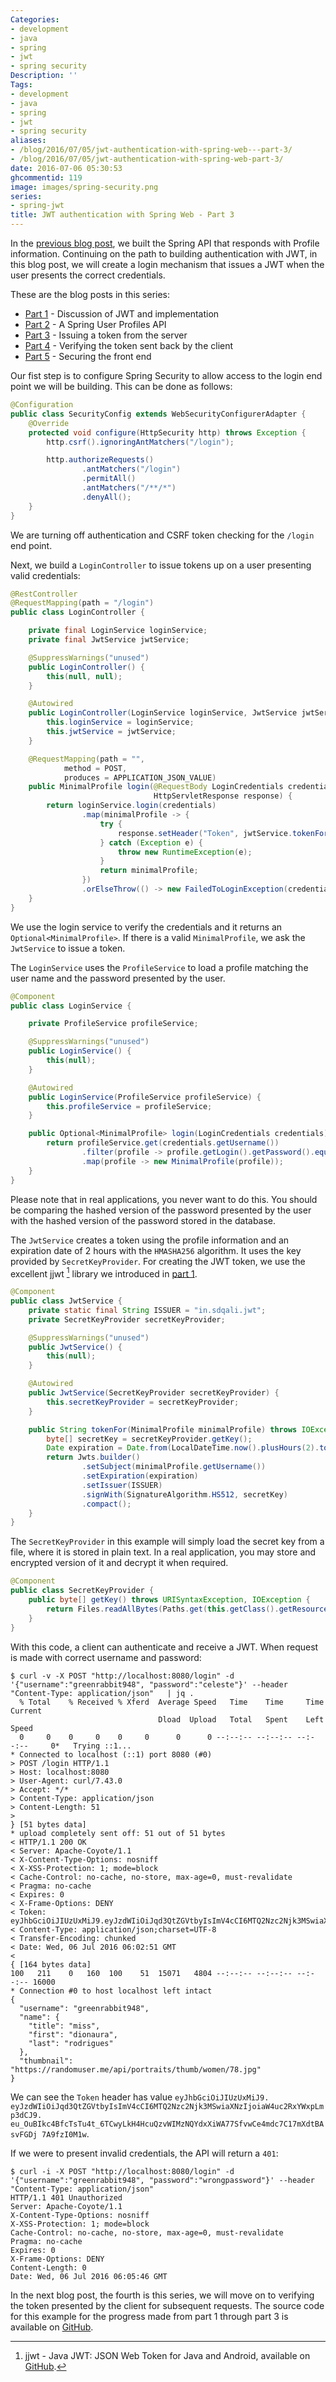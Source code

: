 ```yaml
---
Categories:
- development
- java
- spring
- jwt
- spring security
Description: ''
Tags:
- development
- java
- spring
- jwt
- spring security
aliases:
- /blog/2016/07/05/jwt-authentication-with-spring-web---part-3/
- /blog/2016/07/05/jwt-authentication-with-spring-web-part-3/
date: 2016-07-06 05:30:53
ghcommentid: 119
image: images/spring-security.png
series:
- spring-jwt
title: JWT authentication with Spring Web - Part 3
---
```


In the [previous blog post](/blog/2016/07/03/jwt-authentication-with-spring-web-part-2/), we built the Spring API that responds with Profile information. Continuing on the path to building authentication with JWT, in this blog post, we will create a login mechanism that issues a JWT when the user presents the correct credentials.

<!--more-->
These are the blog posts in this series:

* [Part 1](/blog/2016/07/02/jwt-authentication-with-spring-web-part-1/) - Discussion of JWT and implementation
* [Part 2](/blog/2016/07/03/jwt-authentication-with-spring-web-part-2/) - A Spring User Profiles API
* [Part 3](/blog/2016/07/05/jwt-authentication-with-spring-web-part-3/) - Issuing a token from the server
* [Part 4](/blog/2016/07/07/jwt-authentication-with-spring-web-part-4/) - Verifying the token sent back by the client
* [Part 5](/blog/2016/07/13/jwt-authentication-with-spring-web-part-5/) - Securing the front end

Our fist step is to configure Spring Security to allow access to the login end point we will be building. This can be done as follows:

```java
@Configuration
public class SecurityConfig extends WebSecurityConfigurerAdapter {
    @Override
    protected void configure(HttpSecurity http) throws Exception {
        http.csrf().ignoringAntMatchers("/login");

        http.authorizeRequests()
                .antMatchers("/login")
                .permitAll()
                .antMatchers("/**/*")
                .denyAll();
    }
}
```
We are turning off authentication and CSRF token checking for the `/login` end point.

Next, we build a `LoginController` to issue tokens up on a user presenting valid credentials:

```java
@RestController
@RequestMapping(path = "/login")
public class LoginController {

    private final LoginService loginService;
    private final JwtService jwtService;

    @SuppressWarnings("unused")
    public LoginController() {
        this(null, null);
    }

    @Autowired
    public LoginController(LoginService loginService, JwtService jwtService) {
        this.loginService = loginService;
        this.jwtService = jwtService;
    }

    @RequestMapping(path = "",
            method = POST,
            produces = APPLICATION_JSON_VALUE)
    public MinimalProfile login(@RequestBody LoginCredentials credentials,
                                HttpServletResponse response) {
        return loginService.login(credentials)
                .map(minimalProfile -> {
                    try {
                        response.setHeader("Token", jwtService.tokenFor(minimalProfile));
                    } catch (Exception e) {
                        throw new RuntimeException(e);
                    }
                    return minimalProfile;
                })
                .orElseThrow(() -> new FailedToLoginException(credentials.getUsername()));
    }
}
```

We use the login service to verify the credentials and it returns an `Optional<MinimalProfile>`. If there is a valid `MinimalProfile`, we ask the `JwtService` to issue a token.

The `LoginService` uses the `ProfileService` to load a profile matching the user name and the password presented by the user.

```java
@Component
public class LoginService {

    private ProfileService profileService;

    @SuppressWarnings("unused")
    public LoginService() {
        this(null);
    }

    @Autowired
    public LoginService(ProfileService profileService) {
        this.profileService = profileService;
    }

    public Optional<MinimalProfile> login(LoginCredentials credentials) {
        return profileService.get(credentials.getUsername())
                .filter(profile -> profile.getLogin().getPassword().equals(credentials.getPassword()))
                .map(profile -> new MinimalProfile(profile));
    }
}
```
Please note that in real applications, you never want to do this. You should be comparing the hashed version of the password presented by the user with the hashed version of the password stored in the database.

The `JwtService` creates a token using the profile information and an expiration date of 2 hours with the `HMASHA256` algorithm. It uses the key provided by `SecretKeyProvider`. For creating the JWT token, we use the excellent jjwt [^1] library we introduced in [part 1](/blog/2016/07/02/jwt-authentication-with-spring-web-part-1/).

```java
@Component
public class JwtService {
    private static final String ISSUER = "in.sdqali.jwt";
    private SecretKeyProvider secretKeyProvider;

    @SuppressWarnings("unused")
    public JwtService() {
        this(null);
    }

    @Autowired
    public JwtService(SecretKeyProvider secretKeyProvider) {
        this.secretKeyProvider = secretKeyProvider;
    }

    public String tokenFor(MinimalProfile minimalProfile) throws IOException, URISyntaxException {
        byte[] secretKey = secretKeyProvider.getKey();
        Date expiration = Date.from(LocalDateTime.now().plusHours(2).toInstant(UTC));
        return Jwts.builder()
                .setSubject(minimalProfile.getUsername())
                .setExpiration(expiration)
                .setIssuer(ISSUER)
                .signWith(SignatureAlgorithm.HS512, secretKey)
                .compact();
    }
}
```

The `SecretKeyProvider` in this example will simply load the secret key from a file, where it is stored in plain text. In a real application, you may store and encrypted version of it and decrypt it when required.

```java
@Component
public class SecretKeyProvider {
    public byte[] getKey() throws URISyntaxException, IOException {
        return Files.readAllBytes(Paths.get(this.getClass().getResource("/jwt.key").toURI()));
    }
}
```

With this code, a client can authenticate and receive a JWT. When request is made with correct username and password:

```
$ curl -v -X POST "http://localhost:8080/login" -d '{"username":"greenrabbit948", "password":"celeste"}' --header "Content-Type: application/json"   | jq .
  % Total    % Received % Xferd  Average Speed   Time    Time     Time  Current
                                 Dload  Upload   Total   Spent    Left  Speed
  0     0    0     0    0     0      0      0 --:--:-- --:--:-- --:--:--     0*   Trying ::1...
* Connected to localhost (::1) port 8080 (#0)
> POST /login HTTP/1.1
> Host: localhost:8080
> User-Agent: curl/7.43.0
> Accept: */*
> Content-Type: application/json
> Content-Length: 51
>
} [51 bytes data]
* upload completely sent off: 51 out of 51 bytes
< HTTP/1.1 200 OK
< Server: Apache-Coyote/1.1
< X-Content-Type-Options: nosniff
< X-XSS-Protection: 1; mode=block
< Cache-Control: no-cache, no-store, max-age=0, must-revalidate
< Pragma: no-cache
< Expires: 0
< X-Frame-Options: DENY
< Token: eyJhbGciOiJIUzUxMiJ9.eyJzdWIiOiJqd3QtZGVtbyIsImV4cCI6MTQ2Nzc2Njk3MSwiaXNzIjoiaW4uc2RxYWxpLmp3dCJ9.eu_OuBIkc4BfcTsTu4t_6TCwyLkH4HcuQzvWIMzNQYdxXiWA77SfvwCe4mdc7C17mXdtBAsvFGDj7A9fzI0M1w
< Content-Type: application/json;charset=UTF-8
< Transfer-Encoding: chunked
< Date: Wed, 06 Jul 2016 06:02:51 GMT
<
{ [164 bytes data]
100   211    0   160  100    51  15071   4804 --:--:-- --:--:-- --:--:-- 16000
* Connection #0 to host localhost left intact
{
  "username": "greenrabbit948",
  "name": {
    "title": "miss",
    "first": "dionaura",
    "last": "rodrigues"
  },
  "thumbnail": "https://randomuser.me/api/portraits/thumb/women/78.jpg"
}
```
We can see the `Token` header has value `eyJhbGciOiJIUzUxMiJ9.
eyJzdWIiOiJqd3QtZGVtbyIsImV4cCI6MTQ2Nzc2Njk3MSwiaXNzIjoiaW4uc2RxYWxpLmp3dCJ9.
eu_OuBIkc4BfcTsTu4t_6TCwyLkH4HcuQzvWIMzNQYdxXiWA77SfvwCe4mdc7C17mXdtBAsvFGDj
7A9fzI0M1w`.

If we were to present invalid credentials, the API will return a `401`:

```
$ curl -i -X POST "http://localhost:8080/login" -d '{"username":"greenrabbit948", "password":"wrongpassword"}' --header "Content-Type: application/json"
HTTP/1.1 401 Unauthorized
Server: Apache-Coyote/1.1
X-Content-Type-Options: nosniff
X-XSS-Protection: 1; mode=block
Cache-Control: no-cache, no-store, max-age=0, must-revalidate
Pragma: no-cache
Expires: 0
X-Frame-Options: DENY
Content-Length: 0
Date: Wed, 06 Jul 2016 06:05:46 GMT
```

In the next blog post, the fourth is this series, we will move on to verifying the token presented by the client for subsequent requests. The source code for this example for the progress made from part 1 through part 3 is available on [GitHub](https://github.com/sdqali/jwt-demo/tree/09b02336e4b7c746cb4c134dc020243aef827b66).

[^1]: jjwt - Java JWT: JSON Web Token for Java and Android, available on [GitHub](https://github.com/jwtk/jjwt).
